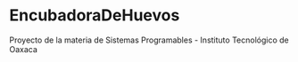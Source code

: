 # EncubadoraDeHuevos
 Proyecto de la materia de Sistemas Programables - Instituto Tecnológico de Oaxaca
